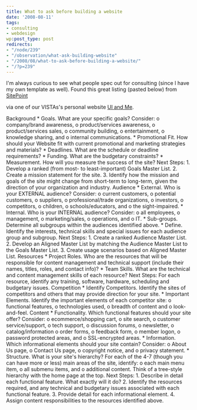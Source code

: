 ```yaml
---
title: What to ask before building a website
date: '2008-08-11'
tags:
- consulting
- webdesign
wp:post_type: post
redirects:
- "/node/239"
- "/observation/what-ask-building-website"
- "/2008/08/what-to-ask-before-building-a-website/"
- "/?p=239"
---
```


I'm always curious to see what people spec out for consulting (since I have my own template as well). Found this great listing (pasted below) from [SitePoint](http://www.sitepoint.com/article/site-planner)

via one of our VISTAs's personal website [UI and Me](http://www.uiandme.com/ui_essays.html).

>
Background \* Goals. What are your specific goals? Consider: o company/brand awareness, o product/services awareness, o product/services sales, o community building, o entertainment, o knowledge sharing, and o internal communications. \* Promotional Fit. How should your Website fit with current promotional and marketing strategies and materials? \* Deadlines. What are the schedule or deadline requirements? \* Funding. What are the budgetary constraints? \* Measurement. How will you measure the success of the site? Next Steps: 1. Develop a ranked (from most- to least-important) Goals Master List. 2. Create a mission statement for the site. 3. Identify how the mission and goals of the site might change from short-term to long-term, given the direction of your organization and industry. Audience \* External. Who is your EXTERNAL audience? Consider: o current customers, o potential customers, o suppliers, o professional/trade organizations, o investors, o competitors, o children, o schools/educators, and o the sight-impaired. \* Internal. Who is your INTERNAL audience? Consider: o all employees, o management, o marketing/sales, o operations, and o IT. \* Sub-groups. Determine all subgroups within the audiences identified above. \* Define. Identify the interests, technical skills and special issues for each audience group and subgroup. Next Steps: 1. Create a ranked Audience Master List. 2. Develop an Aligned Master List by matching the Audience Master List to the Goals Master List. 3. Create usage scenarios based on Aligned Master List. Resources \* Project Roles. Who are the resources that will be responsible for content management and technical support (include their names, titles, roles, and contact info)? \* Team Skills. What are the technical and content management skills of each resource? Next Steps: For each resource, identify any training, software, hardware, scheduling and budgetary issues. Competition \* Identify Competitors. Identify the sites of competitors and others that may provide direction for your site. \* Important Elements. Identify the important elements of each competitor site: o functional features, o technologies used, o breadth of content and o look-and-feel. Content \* Functionality. Which functional features should your site offer? Consider: o ecommerce/shopping cart, o site search, o customer service/support, o tech support, o discussion forums, o newsletter, o catalog/information o order forms, o feedback form, o member logon, o password protected areas, and o SSL-encrypted areas. \* Information. Which informational elements should your site contain? Consider: o About Us page, o Contact Us page, o copyright notice, and o privacy statement. \* Structure. What is your site's hierarchy? For each of the 4-7 (though you can have more or less) main areas of the site, identify: o each main menu item, o all submenu items, and o additional content. Think of a tree-style hierarchy with the home page at the top. Next Steps: 1. Describe in detail each functional feature. What exactly will it do? 2. Identify the resources required, and any technical and budgetary issues associated with each functional feature. 3. Provide detail for each informational element. 4. Assign content responsibilities to the resources identified above.

